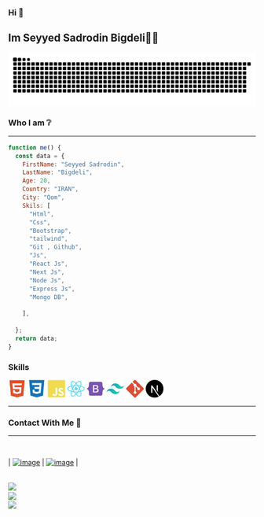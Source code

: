 ### Hi 👋

## Im Seyyed Sadrodin Bigdeli🧑‍💻


<img align="center" src="https://raw.githubusercontent.com/imrrobat/imrrobat/d1b244e170d2b75fdda3efd499eaaf163f7a617c/images/github-contribution-grid-snake.svg" />

### Who I am ❔

<hr />

```javascript
function me() {
  const data = {
    FirstName: "Seyyed Sadrodin",
    LastName: "Bigdeli",
    Age: 20,
    Country: "IRAN",
    City: "Qom",
    Skils: [
      "Html",
      "Css",
      "Bootstrap",
      "tailwind",
      "Git , Github",
      "Js",
      "React Js",
      "Next Js",
      "Node Js",
      "Express Js",
      "Mongo DB",

    ],

  };
  return data;
}
```

### Skills

<p align="left">
    <a href="https://developer.mozilla.org/en-US/docs/Glossary/HTML5" target="_blank" rel="noreferrer"><img src="https://github.com/sybigdeli/sybigdeli/blob/main/html5-colored.svg" width="36" height="36" alt="HTML5" /></a>
    <a href="https://www.w3.org/TR/CSS/#css" target="_blank" rel="noreferrer"><img src="https://github.com/sybigdeli/sybigdeli/blob/main/css3-colored.svg" width="36" height="36" alt="CSS3" /></a>
    <a href="https://developer.mozilla.org/en-US/docs/Web/JavaScript" target="_blank" rel="noreferrer"><img src="https://github.com/sybigdeli/sybigdeli/blob/main/javascript-colored.svg" width="36" height="36" alt="Javascript" /></a>
    <a href="https://reactjs.org/" target="_blank" rel="noreferrer"><img src="https://github.com/sybigdeli/sybigdeli/blob/main/react-colored.svg" width="36" height="36" alt="React" /></a>
    <a href="https://getbootstrap.com/" target="_blank" rel="noreferrer"><img src="https://github.com/sybigdeli/sybigdeli/blob/main/bootstrap-colored.svg" width="36" height="36" alt="Bootstrap" /></a>
    <a href="https://tailwindcss.com/" target="_blank" rel="noreferrer"><img src="https://github.com/sybigdeli/sybigdeli/blob/main/svgviewer-output.svg" width="36" height="36" alt="Tailwind" /></a>
    <a href="https://git-scm.com/" target="_blank" rel="noreferrer"><img src="https://github.com/sybigdeli/sybigdeli/blob/main/git-icon-logo-svgrepo-com.svg" width="36" height="36" alt="Git" /></a>
    <a href="https://nextjs.org/" target="_blank" rel="noreferrer"><img src="https://github.com/sybigdeli/sybigdeli/blob/main/next-js.svg" width="36" height="36" alt="Next JS" /></a>
</p>


<hr />

### Contact With Me 📲

<hr />
<br />

| [![image](https://img.shields.io/badge/Telegram-2CA5E0?style=for-the-badge&logo=telegram&logoColor=white)](https://t.me/sadrab369) | [![image](https://img.shields.io/badge/Instagram-E4405F?style=for-the-badge&logo=instagram&logoColor=white)](https://instagram.com/s.sadra.bigdeli36?utm_source=qr&igshid=MzNlNGNkZWQ4Mg%3D%3D) |

<br />

<img align="center" src="https://github-profile-summary-cards.vercel.app/api/cards/profile-details?username=sybigdeli&theme=dark" />

<br />

<img align="center" src="https://github-readme-stats-git-masterrstaa-rickstaa.vercel.app/api?username=sybigdeli&theme=dark" />

<br />

<img align="center" src="https://github-readme-stats.vercel.app/api/top-langs/?username=sybigdeli&theme=dark" />

